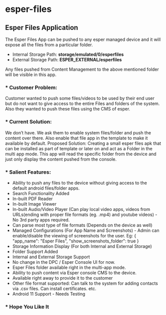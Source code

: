 # esper-files
## Esper Files Application

The Esper Files App can be pushed to any esper managed device and it will expose all the files from a particular folder.
 - Internal Storage Path: **storage/emulated/0/esperfiles**
 - External Storage Path: **ESPER_EXTERNAL/esperfiles**

Any files pushed from Content Management to the above mentioned folder will be visible in this app.

### * Customer Problem:
Customer wanted to push some files/videos to be used by their end user but do not want to give access to the entire Files and folders of the system.  Also they wanted to push these files using the CMS of esper.

### * Current Solution:
We don’t have. We ask them to enable system files/folder and push the content over there. Also enable that file app in the template to make it available by default.
Proposed Solution:
Creating a small esper files apk that can be installed as part of template or later on and act as a Folder in the multi app mode. This app will read the specific folder from the device and just only display the content pushed from the console.

### * Salient Features:
* Ability to push any files to the device without giving access to the default android files/folder apps.
* Search Functionality Added
* In-built PDF Reader
* In-built Image Viewer
* In-built Audio/Video Player (Can play local video apps, videos from URLs(ending with proper file formats (eg. .mp4) and youtube videos) - No 3rd party apps required.
* Can parse most type of file formats (Depends on the device as well)
* Managed Configurations (For App Name and Screenshots) - Admin can enable/disable the viewing of screenshots for the user.
  Eg: {
  "app_name": "Esper Files",
  "show_screenshots_folder": true
  }
* Storage Information Display (For both Internal and External Storage)
* Folder Support Added
* Internal and External Storage Support
* No change in the DPC / Esper Console UI for now.
* Esper Files folder available right in the multi-app mode.
* Ability to push content via Esper console CMS to the device.
* Available right away to provide it to the customer
* Other file format supported: Can talk to the system for adding contacts via .csv files. Can install certificates. etc.
* Android 11 Support - Needs Testing

### * Hope You Like It
